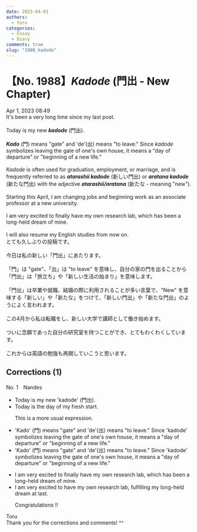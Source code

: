 ```yaml
---
date: 2023-04-01
authors:
  - toru
categories:
  - Essay
  - Diary
comments: true
slug: "1988_kadode"
---
```


# 【No. 1988】<strong><em>Kadode</strong></em> (門出 - New Chapter)
<div class="date">Apr 1, 2023 08:49</div>
<div id="post"><div id="body_show_ori">
It's been a very long time since my last post.<br/><br/>Today is my new <strong><em>kadode</em></strong> (門出).<br/><br/><strong><em>Kado</em></strong> (門) means "gate" and 'de'(出) means "to leave." Since <em>kadode</em> symbolizes leaving the gate of one's own house, it means a "day of departure" or "beginning of a new life."<br/><br/><em>Kadode</em> is often used for graduation, employment, or marriage, and is frequently referred to as <strong><em>atarashii kadode</em></strong> (新しい門出) or <strong><em>aratana kadode</em></strong> (新たな門出) with the adjective <strong><em>atarashii/aratana</em></strong> (新たな - meaning "new").<br/><br/>Starting this April, I am changing jobs and beginning work as an associate professor at a new university.<br/><br/>I am very excited to finally have my own research lab, which has been a long-held dream of mine.<br/><br/>I will also resume my English studies from now on.
</div></div>

<!-- more -->

<div id="post_ja"><div id="body_show_mo">
とても久しぶりの投稿です。<br/><br/>今日は私の新しい「門出」にあたります。<br/><br/>「門」は "gate"、「出」は "to leave" を意味し、自分の家の門を出ることから「門出」は「旅立ち」や「新しい生活の始まり」を意味します。<br/><br/>「門出」は卒業や就職、結婚の際に利用されることが多い言葉で、"New" を意味する「新しい」や「新たな」をつけて、「新しい門出」や「新たな門出」のようによく言われます。<br/><br/>この4月から私は転職をし、新しい大学で講師として働き始めます。<br/><br/>ついに念願であった自分の研究室を持つことができ、とてもわくわくしています。<br/><br/>これからは英語の勉強も再開していこうと思います。
</div></div>

## Corrections (1)
<div id="block"><div class="first_name"> No. 1　<span class="just_name">Nandes</span></div><div id="block2">
<ul class="correction_field">
<li class="incorrect">Today is my new 'kadode' (門出).</li>
<li class="corrected correct">
Today is the day of my fresh start.
<p class="correction_comment">This is a more usual expression.</p>
</li>
</ul>
<ul class="correction_field">
<li class="incorrect">'Kado' (門) means "gate" and 'de'(出) means "to leave." Since 'kadode' symbolizes leaving the gate of one's own house, it means a "day of departure" or "beginning of a new life."</li>
<li class="corrected correct">
'Kado' (門) means "gate" and 'de'(出) means "to leave." Since 'kadode' symbolizes leaving the gate of one's own house, it means a "day of departure" or "beginning of a new life."
</li>
</ul>
<ul class="correction_field">
<li class="incorrect">I am very excited to finally have my own research lab, which has been a long-held dream of mine.</li>
<li class="corrected correct">
I am very excited to have my own research lab, fulfilling my long-held dream at last.
<p class="correction_comment">Congratulations !!</p>
</li>
</ul>
</div><div class="name"><span class="just_name">Toru</span><br>
Thank you for the corrections and comments! ^^
</div>
</div>

